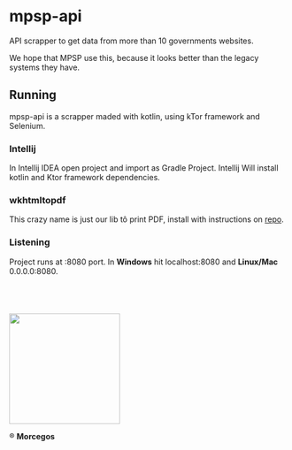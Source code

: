 # mpsp-api

API scrapper to get data from more than 10 governments websites.

We hope that MPSP use this, because it looks better than the legacy systems they have.

## Running
mpsp-api is a scrapper maded with kotlin, using kTor framework and Selenium.

### Intellij
In Intellij IDEA open project and import as Gradle Project. Intellij Will install kotlin and Ktor framework dependencies.

### wkhtmltopdf
This crazy name is just our lib tô print PDF, install with instructions on [repo](
https://github.com/jasoet/fun-pdf).

### Listening
Project runs at :8080 port.
In **Windows** hit localhost:8080 and **Linux/Mac** 0.0.0.0:8080.
<br>
<br>
<br>
<br>
<br>
<img src="https://m0.joe.co.uk/wp-content/uploads/2019/01/25121841/zubat-png-8.png" width="200px">
<p>® <strong>Morcegos</strong></p>
